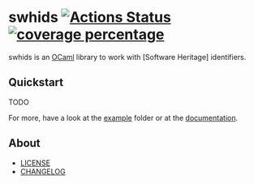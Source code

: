 # swhids [![Actions Status](https://github.com/ocamlpro/swhids/workflows/build/badge.svg)](https://github.com/ocamlpro/swhids/actions) [![coverage percentage](https://raw.githubusercontent.com/ocamlpro/swhids/gh-pages/coverage/badge.svg)](https://ocamlpro.github.io/swhids/coverage/)

swhids is an [OCaml] library to work with [Software Heritage] identifiers.

## Quickstart

TODO

For more, have a look at the [example] folder or at the [documentation].

## About

- [LICENSE]
- [CHANGELOG]

[CHANGELOG]: ./CHANGES.md
[example]: ./example/
[LICENSE]: ./LICENSE.md

[documentation]: https://ocamlpro.github.io/swhids/
[OCaml]: https://ocaml.org
